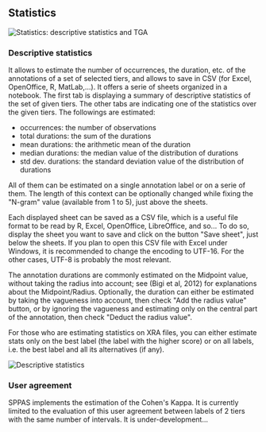 ## Statistics

![Statistics: descriptive statistics and TGA](./etc/screenshots/Statistics.png)


### Descriptive statistics

It allows to estimate the number of occurrences, the duration, etc. of the 
annotations of a set of selected tiers, and allows to save in CSV
(for Excel, OpenOffice, R, MatLab,...).
It offers a serie of sheets organized in a notebook. The first tab is
displaying a summary of descriptive statistics of the set of given tiers.
The other tabs are indicating one of the statistics over the given tiers.
The followings are estimated:

- occurrences: the number of observations
- total durations: the sum of the durations 
- mean durations: the arithmetic mean of the duration 
- median durations: the median value of the distribution of durations 
- std dev. durations: the standard deviation value of the distribution of durations 

All of them can be estimated on a single annotation label or on a serie of them.
The length of this context can be optionally changed while fixing the "N-gram"
value (available from 1 to 5), just above the sheets.

Each displayed sheet can be saved as a CSV file, which is a useful file format
to be read by R, Excel, OpenOffice, LibreOffice, and so... To do so, display
the sheet you want to save and click on the button "Save sheet", just below
the sheets. If you plan to open this CSV file with Excel under Windows, it is
recommended to change the encoding to UTF-16. For the other cases, UTF-8 is
probably the most relevant.

The annotation durations are commonly estimated on the Midpoint value,
without taking the radius into account; see (Bigi et al, 2012) for 
explanations about the Midpoint/Radius. Optionally, the duration can
either be estimated by taking the vagueness into account, then check "Add the
radius value" button, or by ignoring the vagueness and estimating only on the
central part of the annotation, then check "Deduct the radius value".

For those who are estimating statistics on XRA files, you can either estimate
stats only on the best label (the label with the higher score) or on all labels,
i.e. the best label and all its alternatives (if any).

![Descriptive statistics](./etc/screenshots/Statistics-descriptives.png)


### User agreement

SPPAS implements the estimation of the Cohen's Kappa.
It is currently limited to the evaluation of this user agreement between 
labels of 2 tiers with the same number of intervals.
It is under-development...
